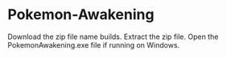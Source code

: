 # Pokemon-Awakening

Download the zip file name builds.
Extract the zip file.
Open the PokemonAwakening.exe file if running on Windows.
